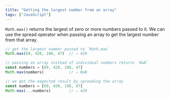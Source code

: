 ```yaml
---
title: "Getting the largest number from an array"
tags: ["JavaScript"]
---
```

`Math.max()` returns the largest of zero or more numbers passed to it. We can use the spread operator when passing an array to get the largest number from that array.

```js
// get the largest number passed to `Math.max`
Math.max(69, 420, 108, 47)  // ⇒ 420

// passing an array instead of individual numbers returns `NaN`
const numbers = [69, 420, 108, 47]
Math.max(numbers)           // ⇒ NaN

// we get the expected result by spreading the array
const numbers = [69, 420, 108, 47]
Math.max(...numbers)        // ⇒ 420
```